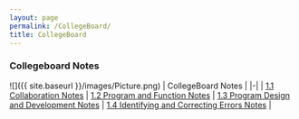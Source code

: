 ```yaml
---
layout: page
permalink: /CollegeBoard/
title: CollegeBoard
---
```


### Collegeboard Notes

![]({{ site.baseurl }}/images/Picture.png)
| CollegeBoard Notes |
|-|
| [1.1 Collaboration Notes](https://soham360.github.io/csp-fastpages/markdown/week%204/2022/09/20/Collegeboard-Notes.html) | [1.2 Program and Function Notes](https://soham360.github.io/csp-fastpages/week%205/collegeboard/2022/09/26/Program-Function-Notes.html) | [1.3 Program Design and Development Notes](https://soham360.github.io/csp-fastpages/week%206/collegeboard/2022/10/02/Program-Design-Development.html) | [1.4 Identifying and Correcting Errors Notes](https://soham360.github.io/csp-fastpages/markdown/2022/10/09/Identifying-and-Correcting-Errors.html) |